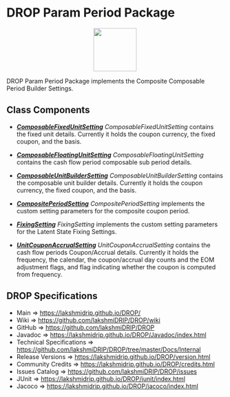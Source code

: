 # DROP Param Period Package

<p align="center"><img src="https://github.com/lakshmiDRIP/DROP/blob/master/DRIP_Logo.gif?raw=true" width="100"></p>

DROP Param Period Package implements the Composite Composable Period Builder Settings.


## Class Components

 * [***ComposableFixedUnitSetting***](https://github.com/lakshmiDRIP/DROP/tree/master/src/main/java/org/drip/param/period/ComposableFixedUnitSetting.java)
 <i>ComposableFixedUnitSetting</i> contains the fixed unit details. Currently it holds the coupon currency,
 the fixed coupon, and the basis.

 * [***ComposableFloatingUnitSetting***](https://github.com/lakshmiDRIP/DROP/tree/master/src/main/java/org/drip/param/period/ComposableFloatingUnitSetting.java)
 <i>ComposableFloatingUnitSetting</i> contains the cash flow period composable sub period details.

 * [***ComposableUnitBuilderSetting***](https://github.com/lakshmiDRIP/DROP/tree/master/src/main/java/org/drip/param/period/ComposableUnitBuilderSetting.java)
 <i>ComposableUnitBuilderSetting</i> contains the composable unit builder details. Currently it holds the
 coupon currency, the fixed coupon, and the basis.

 * [***CompositePeriodSetting***](https://github.com/lakshmiDRIP/DROP/tree/master/src/main/java/org/drip/param/period/CompositePeriodSetting.java)
 <i>CompositePeriodSetting</i> implements the custom setting parameters for the composite coupon period.

 * [***FixingSetting***](https://github.com/lakshmiDRIP/DROP/tree/master/src/main/java/org/drip/param/period/FixingSetting.java)
 <i>FixingSetting</i> implements the custom setting parameters for the Latent State Fixing Settings.

 * [***UnitCouponAccrualSetting***](https://github.com/lakshmiDRIP/DROP/tree/master/src/main/java/org/drip/param/period/UnitCouponAccrualSetting.java)
 <i>UnitCouponAccrualSetting</i> contains the cash flow periods Coupon/Accrual details. Currently it holds
 the frequency, the calendar, the coupon/accrual day counts and the EOM adjustment flags, and flag indicating
 whether the coupon is computed from frequency.


## DROP Specifications

 * Main                     => https://lakshmidrip.github.io/DROP/
 * Wiki                     => https://github.com/lakshmiDRIP/DROP/wiki
 * GitHub                   => https://github.com/lakshmiDRIP/DROP
 * Javadoc                  => https://lakshmidrip.github.io/DROP/Javadoc/index.html
 * Technical Specifications => https://github.com/lakshmiDRIP/DROP/tree/master/Docs/Internal
 * Release Versions         => https://lakshmidrip.github.io/DROP/version.html
 * Community Credits        => https://lakshmidrip.github.io/DROP/credits.html
 * Issues Catalog           => https://github.com/lakshmiDRIP/DROP/issues
 * JUnit                    => https://lakshmidrip.github.io/DROP/junit/index.html
 * Jacoco                   => https://lakshmidrip.github.io/DROP/jacoco/index.html
